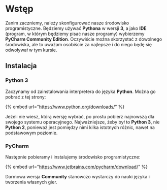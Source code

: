 # Wstęp

Zanim zaczniemy, należy skonfigurować nasze środowisko programistyczne. Będziemy używać **Pythona** w wersji **3**, a jako **IDE** (program, w którym będziemy pisać nasze programy) wybierzemy **PyCharm Community Edition**. Oczywiście można skorzystać z dowolnego środowiska, ale to uważam osobiście za najlepsze i do niego będę się odwoływał w tym kursie.

## Instalacja

### Python 3

Zaczynamy od zainstalowania interpretera do języka **Python**. Można go pobrać z tej strony:

{% embed url="https://www.python.org/downloads/" %}

Jeżeli nie wiesz, którą wersję wybrać, po prostu pobierz najnowszą dla swojego systemu operacyjnego. Najważniejsze, żeby był to **Python 3**, nie **Python 2**, ponieważ jest pomiędzy nimi kilka istotnych różnic, nawet na podstawowym poziomie.

### PyCharm

Następnie pobieramy i instalujemy środowisko programistyczne:

{% embed url="https://www.jetbrains.com/pycharm/download/" %}

Darmowa wersja **Community** stanowczo wystarczy do nauki języka i tworzenia własnych gier.

